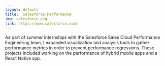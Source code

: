 ```yaml
---
layout: default
title:  Salesforce Performance
img: salesforce.png
link: https://www.salesforce.com/
---
```

As part of summer internships with the Salesforce Sales Cloud Performance Engineering team, I expanded visualization and analysis tools to gather performance metrics in order to prevent performance regressions. These projects included working on the performance of hybrid mobile apps and a React Native app. 